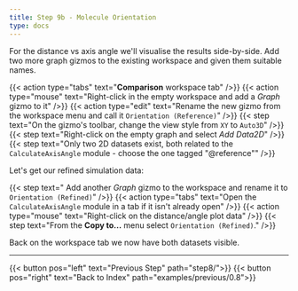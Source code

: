 ```yaml
---
title: Step 9b - Molecule Orientation
type: docs
---
```



For the distance vs axis angle we'll visualise the results side-by-side. Add two more graph gizmos to the existing workspace and given them suitable names.

{{< action type="tabs" text="**Comparison** workspace tab" />}}
{{< action type="mouse" text="Right-click in the empty workspace and add a _Graph_ gizmo to it" />}}
{{< action type="edit" text="Rename the new gizmo from the workspace menu and call it `Orientation (Reference)`" />}}
{{< step text="On the gizmo's toolbar, change the view style from `XY` to `Auto3D`" />}}
{{< step text="Right-click on the empty graph and select _Add Data2D_" />}}
{{< step text="Only two 2D datasets exist, both related to the `CalculateAxisAngle` module - choose the one tagged \"@reference\"" />}}

Let's get our refined simulation data:

{{< step text=" Add another _Graph_ gizmo to the workspace and rename it to `Orientation (Refined)`" />}}
{{< action type="tabs" text="Open the `CalculateAxisAngle` module in a tab if it isn't already open" />}}
{{< action type="mouse" text="Right-click on the distance/angle plot data" />}}
{{< step text="From the **Copy to...** menu select `Orientation (Refined)`." />}}


Back on the workspace tab we now have both datasets visible.


* * *
{{< button pos="left" text="Previous Step" path="step8/">}}
{{< button pos="right" text="Back to Index" path="examples/previous/0.8">}}
